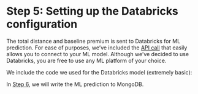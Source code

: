 # Step 5: Setting up the Databricks configuration 
The total distance and baseline premium is sent to Databricks for ML prediction. For ease of purposes, we’ve included the [API call](pipeline_unirest.js) that easily allows you to connect to your ML model. Although we’ve decided to use Databricks, you are free to use any ML platform of your choice. 

We include the code we used for the Databricks model (extremely basic):



In [Step 6](Prediction.md), we will write the ML prediction to MongoDB. 
